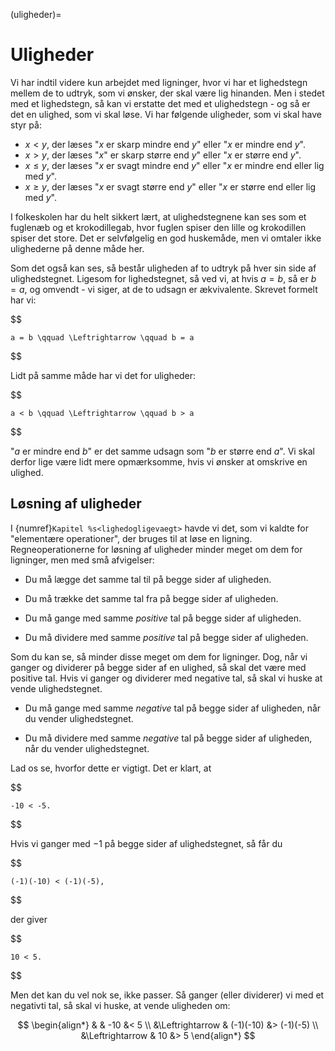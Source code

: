 (uligheder)=
# Uligheder

Vi har indtil videre kun arbejdet med ligninger, hvor vi har et lighedstegn mellem de to udtryk, som vi ønsker, der skal være lig hinanden. Men i stedet med et lighedstegn, så kan vi erstatte det med et ulighedstegn - og så er det en ulighed, som vi skal løse. Vi har følgende uligheder, som vi skal have styr på:

* $x < y$, der læses "$x$ er skarp mindre end $y$" eller "$x$ er mindre end $y$".
* $x > y$, der læses "$x$" er skarp større end $y$" eller "$x$ er større end $y$".
* $x \leq y$, der læses "$x$ er svagt mindre end $y$" eller "$x$ er mindre end eller lig med $y$".
* $x \geq y$, der læses "$x$ er svagt større end $y$" eller "$x$ er større end eller lig med $y$".

I folkeskolen har du helt sikkert lært, at ulighedstegnene kan ses som et fuglenæb og et krokodillegab, hvor fuglen spiser den lille og krokodillen spiser det store. Det er selvfølgelig en god huskemåde, men vi omtaler ikke ulighederne på denne måde her.

Som det også kan ses, så består uligheden af to udtryk på hver sin side af ulighedstegnet. Ligesom for lighedstegnet, så ved vi, at hvis $a=b$, så er $b=a$, og omvendt - vi siger, at de to udsagn er ækvivalente. Skrevet formelt har vi:

$$

    a = b \qquad \Leftrightarrow \qquad b = a

$$

Lidt på samme måde har vi det for uligheder:

$$

    a < b \qquad \Leftrightarrow \qquad b > a

$$

"$a$ er mindre end $b$" er det samme udsagn som "$b$ er større end $a$". Vi skal derfor lige være lidt mere opmærksomme, hvis vi ønsker at omskrive en ulighed.

## Løsning af uligheder

I {numref}`Kapitel %s<lighedogligevaegt>` havde vi det, som vi kaldte for "elementære operationer", der bruges til at løse en ligning. Regneoperationerne for løsning af uligheder minder meget om dem for ligninger, men med små afvigelser:

* Du må lægge det samme tal til på begge sider af uligheden.

* Du må trække det samme tal fra på begge sider af uligheden.

* Du må gange med samme *positive* tal på begge sider af uligheden.

* Du må dividere med samme *positive* tal på begge sider af uligheden.

Som du kan se, så minder disse meget om dem for ligninger. Dog, når vi ganger og dividerer på begge sider af en ulighed, så skal det være med positive tal. Hvis vi ganger og dividerer med negative tal, så skal vi huske at vende ulighedstegnet. 

* Du må gange med samme *negative* tal på begge sider af uligheden, når du vender ulighedstegnet.

* Du må dividere med samme *negative* tal på begge sider af uligheden, når du vender ulighedstegnet. 

Lad os se, hvorfor dette er vigtigt. Det er klart, at 

$$

    -10 < -5.

$$

Hvis vi ganger med $-1$ på begge sider af ulighedstegnet, så får du

$$

    (-1)(-10) < (-1)(-5),

$$

der giver

$$

    10 < 5.

$$

Men det kan du vel nok se, ikke passer. Så ganger (eller dividerer) vi med et negativti tal, så skal vi huske, at vende uligheden om:

$$
\begin{align*}
&                   &   -10 &< 5 \\
&\Leftrightarrow    &   (-1)(-10) &> (-1)(-5) \\
&\Leftrightarrow    &   10 &> 5
\end{align*}
$$

